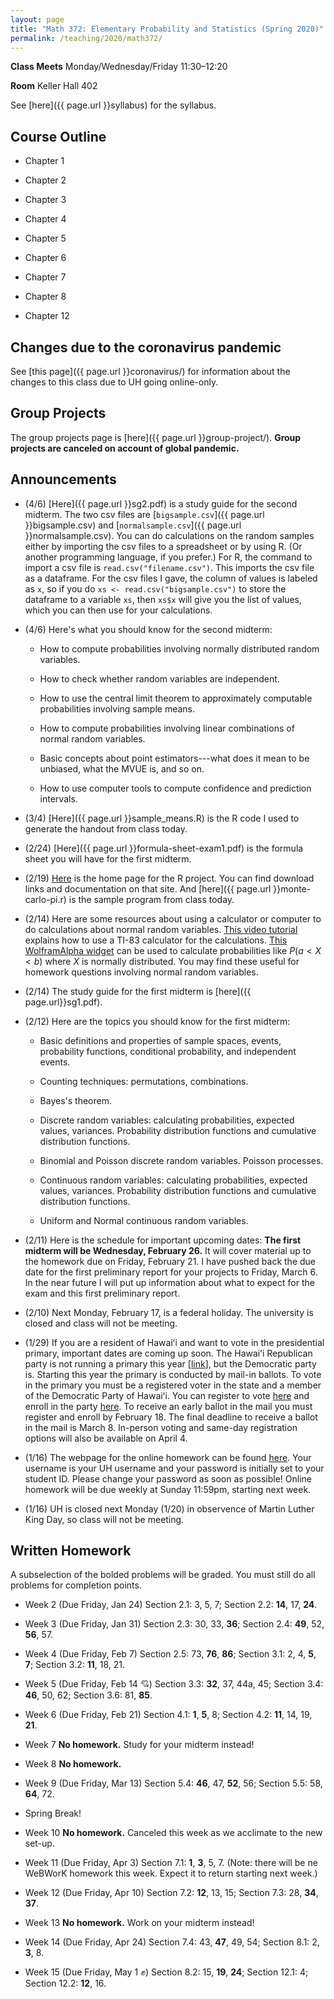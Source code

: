 ```yaml
---
layout: page
title: "Math 372: Elementary Probability and Statistics (Spring 2020)"
permalink: /teaching/2020/math372/
---
```


**Class Meets** Monday/Wednesday/Friday 11:30–12:20

**Room** Keller Hall 402

See [here]({{ page.url }}syllabus) for the syllabus.

Course Outline
------

* Chapter 1

* Chapter 2

* Chapter 3

* Chapter 4

* Chapter 5

* Chapter 6

* Chapter 7

* Chapter 8

* Chapter 12

Changes due to the coronavirus pandemic
-------

See [this page]({{ page.url }}coronavirus/) for information about the changes to this class due to UH going online-only.

Group Projects
-----

The group projects page is [here]({{ page.url }}group-project/). **Group projects are canceled on account of global pandemic.**

Announcements
-------------

* (4/6) [Here]({{ page.url }}sg2.pdf) is a study guide for the second midterm. The two csv files are [`bigsample.csv`]({{ page.url }}bigsample.csv) and [`normalsample.csv`]({{ page.url }}normalsample.csv). You can do calculations on the random samples either by importing the csv files to a spreadsheet or by using R. (Or another programming language, if you prefer.) For R, the command to import a csv file is `read.csv("filename.csv")`. This imports the csv file as a dataframe. For the csv files I gave, the column of values is labeled as `x`, so if you do `xs <- read.csv("bigsample.csv")` to store the dataframe to a variable `xs`, then `xs$x` will give you the list of values, which you can then use for your calculations.

* (4/6) Here's what you should know for the second midterm:

    * How to compute probabilities involving normally distributed random variables.
	
	* How to check whether random variables are independent.
	
	* How to use the central limit theorem to approximately computable probabilities involving sample means.
	
	* How to compute probabilities involving linear combinations of normal random variables.
	
	* Basic concepts about point estimators---what does it mean to be unbiased, what the MVUE is, and so on.
	
	* How to use computer tools to compute confidence and prediction intervals.

* (3/4) [Here]({{ page.url }}sample_means.R) is the R code I used to generate the handout from class today.

* (2/24) [Here]({{ page.url }}formula-sheet-exam1.pdf) is the formula sheet you will have for the first midterm.

* (2/19) [Here](https://www.r-project.org/) is the home page for the R project. You can find download links and documentation on that site. And [here]({{ page.url }}monte-carlo-pi.r) is the sample program from class today.

* (2/14) Here are some resources about using a calculator or computer to do calculations about normal random variables. [This video tutorial](https://www.youtube.com/watch?v=6kPmX3nNlyw) explains how to use a TI-83 calculator for the calculations. [This WolframAlpha widget](https://www.wolframalpha.com/widgets/gallery/view.jsp?id=98b17f068d5d9b7668e19fb8ae470841) can be used to calculate probabilities like $P(a < X  < b)$ where $X$ is normally distributed. You may find these useful for homework questions involving normal random variables.

* (2/14) The study guide for the first midterm is [here]({{ page.url}}sg1.pdf).

* (2/12) Here are the topics you should know for the first midterm:

    * Basic definitions and properties of sample spaces, events, probability functions, conditional probability, and independent events.

    * Counting techniques: permutations, combinations.

    * Bayes's theorem.

    * Discrete random variables: calculating probabilities, expected values, variances. Probability distribution functions and cumulative distribution functions.

    * Binomial and Poisson discrete random variables. Poisson processes.

    * Continuous random variables: calculating probabilities, expected values, variances. Probability distribution functions and cumulative distribution functions.

    * Uniform and Normal continuous random variables.


* (2/11) Here is the schedule for important upcoming dates: **The first midterm will be Wednesday, February 26.** It will cover material up to the homework due on Friday, February 21. I have pushed back the due date for the first preliminary report for your projects to Friday, March 6. In the near future I will put up information about what to expect for the exam and this first preliminary report.

* (2/10) Next Monday, February 17, is a federal holiday. The university is closed and class will not be meeting.

* (1/29) If you are a resident of Hawaiʻi and want to vote in the presidential primary, important dates are coming up soon. The Hawaiʻi Republican party is not running a primary this year [[link](https://thehill.com/homenews/campaign/474243-hawaii-gop-cancels-presidential-preference-poll-and-commits-delegates-to)], but the Democratic party is. Starting this year the primary is conducted by mail-in ballots. To vote in the primary you must be a registered voter in the state and a member of the Democratic Party of Hawaiʻi. You can register to vote [here](https://olvr.hawaii.gov) and enroll in the party [here](https://hawaiidemocrats.org). To receive an early ballot in the mail you must register and enroll by February 18. The final deadline to receive a ballot in the mail is March 8. In-person voting and same-day registration options will also be available on April 4.

* (1/16) The webpage for the online homework can be found [here](https://webwork.oer.hawaii.edu/webwork2/Math_372_Spring_2020_Williams/). Your username is your UH username and your password is initially set to your student ID. Please change your password as soon as possible! Online homework will be due weekly at Sunday 11:59pm, starting next week.

* (1/16) UH is closed next Monday (1/20) in observence of Martin Luther King Day, so class will not be meeting.


Written Homework
-------

A subselection of the bolded problems will be graded. You must still do all problems for completion points.

* Week 2 (Due Friday, Jan 24) Section 2.1: 3, 5, 7; Section 2.2: **14**, 17, **24**.

* Week 3 (Due Friday, Jan 31) Section 2.3: 30, 33, **36**; Section 2.4: **49**, 52, **56**, 57.

* Week 4 (Due Friday, Feb 7) Section 2.5: 73, **76**, **86**; Section 3.1: 2, 4, **5**, **7**; Section 3.2: **11**, 18, 21.

* Week 5 (Due Friday, Feb 14 💘) Section 3.3: **32**, 37, 44a, 45; Section 3.4: **46**, 50, 62; Section 3.6: 81, **85**.

* Week 6 (Due Friday, Feb 21) Section 4.1: **1**, **5**, 8; Section 4.2: **11**, 14, 19, **21**.

* Week 7 **No homework.** Study for your midterm instead!

* Week 8 **No homework.**

* Week 9 (Due Friday, Mar 13) Section 5.4: **46**, 47, **52**, 56; Section 5.5: 58, **64**, 72.

* Spring Break!

* Week 10 **No homework.** Canceled this week as we acclimate to the new set-up.

* Week 11 (Due Friday, Apr 3) Section 7.1: **1**, **3**, 5, 7. (Note: there will be ne WeBWorK homework this week. Expect it to return starting next week.)

* Week 12 (Due Friday, Apr 10) Section 7.2: **12**, 13, 15; Section 7.3: 28, **34**, **37**.

* Week 13 **No homework.** Work on your midterm instead!

* Week 14 (Due Friday, Apr 24) Section 7.4: 43, **47**, 49, 54; Section 8.1: 2, **3**, 8.

* Week 15 (Due Friday, May 1 ✊) Section 8.2: 15, **19**, **24**; Section 12.1: 4; Section 12.2: **12**, 16.


